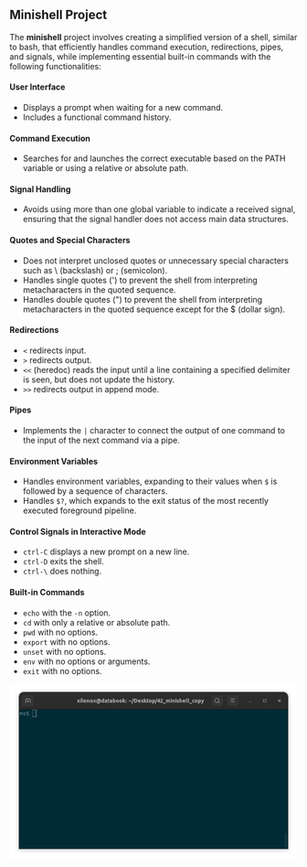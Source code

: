 ## Minishell Project

The **minishell** project involves creating a simplified version of a shell, similar to bash, that efficiently handles command execution, redirections, pipes, and signals, while implementing essential built-in commands with the following functionalities:

#### User Interface
- Displays a prompt when waiting for a new command.
- Includes a functional command history.

#### Command Execution
- Searches for and launches the correct executable based on the PATH variable or using a relative or absolute path.

#### Signal Handling
- Avoids using more than one global variable to indicate a received signal, ensuring that the signal handler does not access main data structures.

#### Quotes and Special Characters
- Does not interpret unclosed quotes or unnecessary special characters such as \ (backslash) or ; (semicolon).
- Handles single quotes (') to prevent the shell from interpreting metacharacters in the quoted sequence.
- Handles double quotes (") to prevent the shell from interpreting metacharacters in the quoted sequence except for the $ (dollar sign).

#### Redirections
- `<` redirects input.
- `>` redirects output.
- `<<` (heredoc) reads the input until a line containing a specified delimiter is seen, but does not update the history.
- `>>` redirects output in append mode.

#### Pipes
- Implements the `|` character to connect the output of one command to the input of the next command via a pipe.

#### Environment Variables
- Handles environment variables, expanding to their values when `$` is followed by a sequence of characters.
- Handles `$?`, which expands to the exit status of the most recently executed foreground pipeline.

#### Control Signals in Interactive Mode
- `ctrl-C` displays a new prompt on a new line.
- `ctrl-D` exits the shell.
- `ctrl-\` does nothing.

#### Built-in Commands
- `echo` with the `-n` option.
- `cd` with only a relative or absolute path.
- `pwd` with no options.
- `export` with no options.
- `unset` with no options.
- `env` with no options or arguments.
- `exit` with no options.


![game](https://raw.githubusercontent.com/xilen0x/xilen0x/master/images_x_repos/Screenshot%20from%202024-06-02%2013-26-40.png)